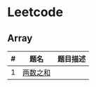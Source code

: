 # Leetcode

## Array

| #    | 题名                           | 题目描述 |
| ---- | ------------------------------ | -------- |
| 1    | [两数之和](./Array/code1.java) |          |

